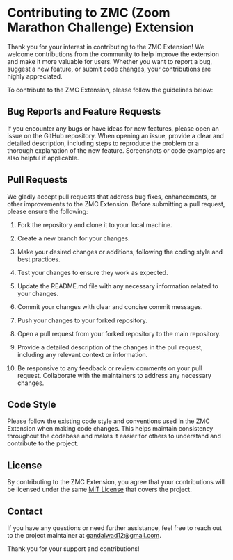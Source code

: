 # Contributing to ZMC (Zoom Marathon Challenge) Extension

Thank you for your interest in contributing to the ZMC Extension! We welcome contributions from the community to help improve the extension and make it more valuable for users. Whether you want to report a bug, suggest a new feature, or submit code changes, your contributions are highly appreciated.

To contribute to the ZMC Extension, please follow the guidelines below:

## Bug Reports and Feature Requests

If you encounter any bugs or have ideas for new features, please open an issue on the GitHub repository. When opening an issue, provide a clear and detailed description, including steps to reproduce the problem or a thorough explanation of the new feature. Screenshots or code examples are also helpful if applicable.

## Pull Requests

We gladly accept pull requests that address bug fixes, enhancements, or other improvements to the ZMC Extension. Before submitting a pull request, please ensure the following:

1. Fork the repository and clone it to your local machine.

2. Create a new branch for your changes.

3. Make your desired changes or additions, following the coding style and best practices.

4. Test your changes to ensure they work as expected.

5. Update the README.md file with any necessary information related to your changes.

6. Commit your changes with clear and concise commit messages.

7. Push your changes to your forked repository.

8. Open a pull request from your forked repository to the main repository.

9. Provide a detailed description of the changes in the pull request, including any relevant context or information.

10. Be responsive to any feedback or review comments on your pull request. Collaborate with the maintainers to address any necessary changes.

## Code Style

Please follow the existing code style and conventions used in the ZMC Extension when making code changes. This helps maintain consistency throughout the codebase and makes it easier for others to understand and contribute to the project.

## License

By contributing to the ZMC Extension, you agree that your contributions will be licensed under the same [MIT License](LICENSE) that covers the project.

## Contact

If you have any questions or need further assistance, feel free to reach out to the project maintainer at [gandalwad12@gmail.com](mailto:gandalwad12@gmail.com).

Thank you for your support and contributions!

